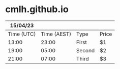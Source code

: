 # cmlh.github.io

| 15/04/23   |             |        |       |
| ---------- | ----------- | ------ | ----- |
| Time (UTC) | Time (AEST) | Type   | Price |
| 13:00      | 23:00       | First  | $1    |
| 19:00      | 05:00       | Second | $2    |
| 21:00      | 07:00       | Third  | $3    |
